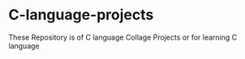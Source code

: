 # C-language-projects
These Repository is of C language Collage Projects or for learning C language
